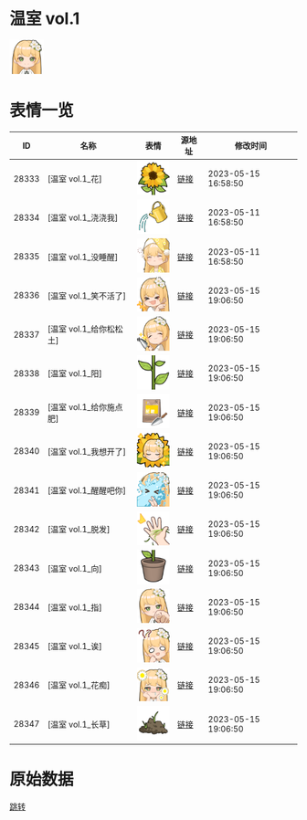 # 温室 vol.1

<img src="./cover.png" height="60" alt="cover" />

# 表情一览

|ID|名称|表情|源地址|修改时间|
|----|----|----|----|----|
|28333|[温室 vol.1_花]|<img src="./pic/028333_%5B温室 vol.1_花%5D.png" height="60" alt="花"/>|[链接](https://i0.hdslb.com/bfs/garb/647d49c397ccf58fd577f529b971b18715e84d47.png)|2023-05-15 16:58:50|
|28334|[温室 vol.1_浇浇我]|<img src="./pic/028334_%5B温室 vol.1_浇浇我%5D.png" height="60" alt="浇浇我"/>|[链接](https://i0.hdslb.com/bfs/garb/7553594ed08b64371ec3a8fec8d6736c0a54043e.png)|2023-05-11 16:58:50|
|28335|[温室 vol.1_没睡醒]|<img src="./pic/028335_%5B温室 vol.1_没睡醒%5D.png" height="60" alt="没睡醒"/>|[链接](https://i0.hdslb.com/bfs/garb/2312b90007d868453037eb92cff98d6e9296c839.png)|2023-05-11 16:58:50|
|28336|[温室 vol.1_笑不活了]|<img src="./pic/028336_%5B温室 vol.1_笑不活了%5D.png" height="60" alt="笑不活了"/>|[链接](https://i0.hdslb.com/bfs/garb/6be34568f0462a8ed601d53756481d69b04f4618.png)|2023-05-15 19:06:50|
|28337|[温室 vol.1_给你松松土]|<img src="./pic/028337_%5B温室 vol.1_给你松松土%5D.png" height="60" alt="给你松松土"/>|[链接](https://i0.hdslb.com/bfs/garb/904809e9d91524a2657ae2307e6a110c8e0f490a.png)|2023-05-15 19:06:50|
|28338|[温室 vol.1_阳]|<img src="./pic/028338_%5B温室 vol.1_阳%5D.png" height="60" alt="阳"/>|[链接](https://i0.hdslb.com/bfs/garb/8717a237c7b4a55a7a620104dba1e0e92a2b2453.png)|2023-05-15 19:06:50|
|28339|[温室 vol.1_给你施点肥]|<img src="./pic/028339_%5B温室 vol.1_给你施点肥%5D.png" height="60" alt="给你施点肥"/>|[链接](https://i0.hdslb.com/bfs/garb/1a545488439a272731b970427a88cefcecf61ff6.png)|2023-05-15 19:06:50|
|28340|[温室 vol.1_我想开了]|<img src="./pic/028340_%5B温室 vol.1_我想开了%5D.png" height="60" alt="我想开了"/>|[链接](https://i0.hdslb.com/bfs/garb/59bd8976772908668467a2f9afa5e9a61d858178.png)|2023-05-15 19:06:50|
|28341|[温室 vol.1_醒醒吧你]|<img src="./pic/028341_%5B温室 vol.1_醒醒吧你%5D.png" height="60" alt="醒醒吧你"/>|[链接](https://i0.hdslb.com/bfs/garb/73794984973359a259b518ac12bfba0c0a0bfc61.png)|2023-05-15 19:06:50|
|28342|[温室 vol.1_脱发]|<img src="./pic/028342_%5B温室 vol.1_脱发%5D.png" height="60" alt="脱发"/>|[链接](https://i0.hdslb.com/bfs/garb/47fb21160f3a248e103d3ad49e8553e61233d28d.png)|2023-05-15 19:06:50|
|28343|[温室 vol.1_向]|<img src="./pic/028343_%5B温室 vol.1_向%5D.png" height="60" alt="向"/>|[链接](https://i0.hdslb.com/bfs/garb/90087e0d62ba0bdfe59a4086c2fd9bfb6e039612.png)|2023-05-15 19:06:50|
|28344|[温室 vol.1_指]|<img src="./pic/028344_%5B温室 vol.1_指%5D.png" height="60" alt="指"/>|[链接](https://i0.hdslb.com/bfs/garb/f330562a9922921f7d6eac14f38a1d45d151e369.png)|2023-05-15 19:06:50|
|28345|[温室 vol.1_诶]|<img src="./pic/028345_%5B温室 vol.1_诶%5D.png" height="60" alt="诶"/>|[链接](https://i0.hdslb.com/bfs/garb/3548a9d3071ef11c22e832fb2a2987e1518a8414.png)|2023-05-15 19:06:50|
|28346|[温室 vol.1_花痴]|<img src="./pic/028346_%5B温室 vol.1_花痴%5D.png" height="60" alt="花痴"/>|[链接](https://i0.hdslb.com/bfs/garb/90c2bad841649ae4ed5224ba9046eebf711131ab.png)|2023-05-15 19:06:50|
|28347|[温室 vol.1_长草]|<img src="./pic/028347_%5B温室 vol.1_长草%5D.png" height="60" alt="长草"/>|[链接](https://i0.hdslb.com/bfs/garb/f6b3ddeeb0d0435c4bedd7e1178c6bdbd614fe0f.png)|2023-05-15 19:06:50|

# 原始数据

[跳转](./raw.json)

